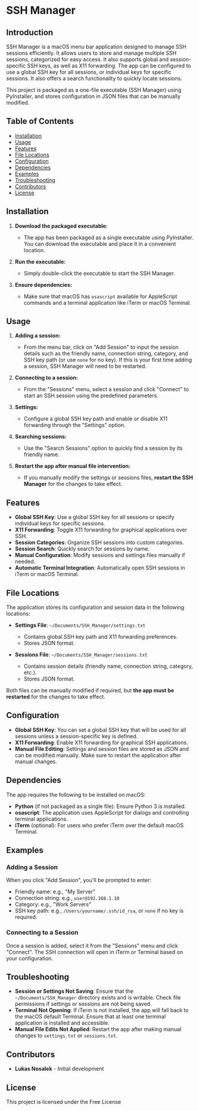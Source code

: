 # SSH Manager

## Introduction

SSH Manager is a macOS menu bar application designed to manage SSH sessions efficiently. It allows users to store and manage multiple SSH sessions, categorized for easy access. It also supports global and session-specific SSH keys, as well as X11 forwarding. The app can be configured to use a global SSH key for all sessions, or individual keys for specific sessions. It also offers a search functionality to quickly locate sessions.

This project is packaged as a one-file executable (SSH Manager) using PyInstaller, and stores configuration in JSON files that can be manually modified.

## Table of Contents

- [Installation](#installation)
- [Usage](#usage)
- [Features](#features)
- [File Locations](#file-locations)
- [Configuration](#configuration)
- [Dependencies](#dependencies)
- [Examples](#examples)
- [Troubleshooting](#troubleshooting)
- [Contributors](#contributors)
- [License](#license)

## Installation

1. **Download the packaged executable:**
   - The app has been packaged as a single executable using PyInstaller. You can download the executable and place it in a convenient location.

2. **Run the executable:**
   - Simply double-click the executable to start the SSH Manager.
   
3. **Ensure dependencies:**
   - Make sure that macOS has `osascript` available for AppleScript commands and a terminal application like iTerm or macOS Terminal.

## Usage

1. **Adding a session:**
   - From the menu bar, click on "Add Session" to input the session details such as the friendly name, connection string, category, and SSH key path (or use `none` for no key). If this is your first time adding a session, SSH Manager will need to be restarted.

2. **Connecting to a session:**
   - From the "Sessions" menu, select a session and click "Connect" to start an SSH session using the predefined parameters.

3. **Settings:**
   - Configure a global SSH key path and enable or disable X11 forwarding through the "Settings" option.

4. **Searching sessions:**
   - Use the "Search Sessions" option to quickly find a session by its friendly name.

5. **Restart the app after manual file intervention:**
   - If you manually modify the settings or sessions files, **restart the SSH Manager** for the changes to take effect.

## Features

- **Global SSH Key**: Use a global SSH key for all sessions or specify individual keys for specific sessions.
- **X11 Forwarding**: Toggle X11 forwarding for graphical applications over SSH.
- **Session Categories**: Organize SSH sessions into custom categories.
- **Session Search**: Quickly search for sessions by name.
- **Manual Configuration**: Modify sessions and settings files manually if needed.
- **Automatic Terminal Integration**: Automatically open SSH sessions in iTerm or macOS Terminal.

## File Locations

The application stores its configuration and session data in the following locations:

- **Settings File**: `~/Documents/SSH_Manager/settings.txt`
  - Contains global SSH key path and X11 forwarding preferences.
  - Stores JSON format.

- **Sessions File**: `~/Documents/SSH_Manager/sessions.txt`
  - Contains session details (friendly name, connection string, category, etc.).
  - Stores JSON format.

Both files can be manually modified if required, but **the app must be restarted** for the changes to take effect.

## Configuration

- **Global SSH Key**: You can set a global SSH key that will be used for all sessions unless a session-specific key is defined.
- **X11 Forwarding**: Enable X11 forwarding for graphical SSH applications.
- **Manual File Editing**: Settings and session files are stored as JSON and can be modified manually. Make sure to restart the application after manual changes.

## Dependencies

The app requires the following to be installed on macOS:

- **Python** (if not packaged as a single file): Ensure Python 3 is installed.
- **osascript**: The application uses AppleScript for dialogs and controlling terminal applications.
- **iTerm** (optional): For users who prefer iTerm over the default macOS Terminal.

## Examples

### Adding a Session
When you click "Add Session", you'll be prompted to enter:
- Friendly name: e.g., "My Server"
- Connection string: e.g., `user@192.168.1.10`
- Category: e.g., "Work Servers"
- SSH key path: e.g., `/Users/yourname/.ssh/id_rsa`, or `none` if no key is required.

### Connecting to a Session
Once a session is added, select it from the "Sessions" menu and click "Connect". The SSH connection will open in iTerm or Terminal based on your configuration.

## Troubleshooting

- **Session or Settings Not Saving**: Ensure that the `~/Documents/SSH_Manager` directory exists and is writable. Check file permissions if settings or sessions are not being saved.
- **Terminal Not Opening**: If iTerm is not installed, the app will fall back to the macOS default Terminal. Ensure that at least one terminal application is installed and accessible.
- **Manual File Edits Not Applied**: Restart the app after making manual changes to `settings.txt` or `sessions.txt`.

## Contributors

- **Lukas Nosalek** - Initial development

## License

This project is licensed under the Free License

